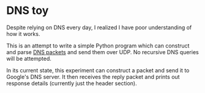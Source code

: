 # DNS toy

Despite relying on DNS every day, I realized I have poor understanding of how it works.

This is an attempt to write a simple Python program which can construct and parse [DNS packets](https://tools.ietf.org/html/rfc1035) and send them over UDP. No recursive DNS queries will be attempted.

In its current state, this experiment can construct a packet and send it to Google's DNS server. It then receives the reply packet and prints out response details (currently just the header section).

